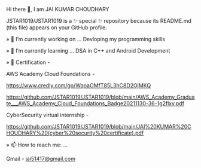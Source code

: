 Hi there 👋, I am JAI KUMAR CHOUDHARY

JSTAR1019/JSTAR1019 is a ✨ special ✨ repository because its README.md (this file) appears on your GitHub profile.

» 🔭 I’m currently working on ... Devloping my programming skills

» 🌱 I’m currently learning ... DSA in C++ and Android Development

» 📑 Certification -

  AWS Academy Cloud Foundations -

   https://www.credly.com/go/WqoaOMfT85L3hC8D2OjMKQ
   
   https://github.com/JSTAR1019/JSTAR1019/blob/main/AWS_Academy_Graduate___AWS_Academy_Cloud_Foundations_Badge20211130-36-1g2flxv.pdf  
   
  CyberSecurity virtual internship -
  
   https://github.com/JSTAR1019/JSTAR1019/blob/main/JAI%20KUMAR%20CHOUDHARY%20(cyber%20security%20certificate).pdf
   
  
» 📫 How to reach me: ... 

   Gmail - jai51417@gmail.com
